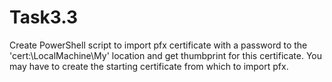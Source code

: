 # Task3.3
Create PowerShell script to import pfx certificate with a password to the 'cert:\LocalMachine\My' location and get thumbprint for this certificate. You may have to create the starting certificate from which to import pfx.
